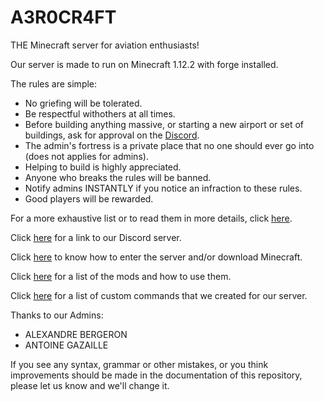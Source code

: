# A3R0CR4FT
THE Minecraft server for aviation enthusiasts!

Our server is made to run on Minecraft 1.12.2 with forge installed.

The rules are simple:

  - No griefing will be tolerated.
  - Be respectful withothers at all times.
  - Before building anything massive, or starting a new airport or set of buildings, ask for approval on the [Discord](https://discord.gg/9sDKrX828T).
  - The admin's fortress is a private place that no one should ever go into (does not applies for admins).
  - Helping to build is highly appreciated.
  - Anyone who breaks the rules will be banned.
  - Notify admins INSTANTLY if you notice an infraction to these rules.
  - Good players will be rewarded.

For a more exhaustive list or to read them in more details, click [here](https://github.com/SPYR0999/A3R0CR4FT/blob/main/rules.md).

Click [here](https://discord.gg/9sDKrX828T) for a link to our Discord server.

Click [here](https://github.com/SPYR0999/A3R0CR4FT/blob/main/tutorials/installProcess.md) to know how to enter the server and/or download Minecraft.

Click [here](https://github.com/SPYR0999/A3R0CR4FT/blob/main/mods/modsDescription.md) for a list of the mods and how to use them.

Click [here](https://github.com/SPYR0999/A3R0CR4FT/blob/main/customCommands.md) for a list of custom commands that we created for our server.

Thanks to our Admins:
  - ALEXANDRE BERGERON
  - ANTOINE GAZAILLE

If you see any syntax, grammar or other mistakes, or you think improvements should be made in the documentation of this repository, please let us know and we'll change it.

